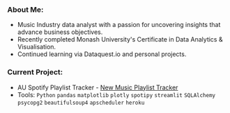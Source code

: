 ### About Me:
 - Music Industry data analyst with a passion for uncovering insights that advance business objectives.
 - Recently completed Monash University's Certificate in Data Analytics & Visualisation. 
 - Continued learning via Dataquest.io and personal projects.

### Current Project:
- AU Spotify Playlist Tracker - [New Music Playlist Tracker](https://new-music-playlist-tracker-c480db72347d.herokuapp.com/)
- Tools: `Python` `pandas` `matplotlib` `plotly` `spotipy` `streamlit` `SQLAlchemy` `psycopg2` `beautifulsoup4` `apscheduler` `heroku` 

<!---
amcl11/amcl11 is a ✨ special ✨ repository because its `README.md` (this file) appears on your GitHub profile.
You can click the Preview link to take a look at your changes.
--->
